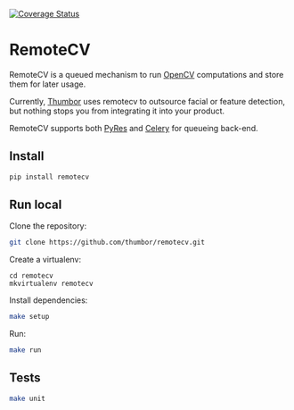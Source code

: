 [![Coverage
Status](https://coveralls.io/repos/thumbor/remotecv/badge.svg?branch=master&service=github)](https://coveralls.io/github/thumbor/remotecv?branch=master)

# RemoteCV

RemoteCV is a queued mechanism to run [OpenCV][opencv] computations and store
them for later usage.

Currently, [Thumbor][thumbor] uses remotecv to outsource facial or feature
detection, but nothing stops you from integrating it into your product.

RemoteCV supports both [PyRes][PyRes] and [Celery][Celery] for queueing
back-end.

## Install

```sh
pip install remotecv
```

## Run local

Clone the repository:

```sh
git clone https://github.com/thumbor/remotecv.git
```

Create a virtualenv:

```
cd remotecv
mkvirtualenv remotecv
```

Install dependencies:

```sh
make setup
```

Run:

```sh
make run
```

## Tests

```sh
make unit
```

[thumbor]: https://github.com/thumbor/thumbor/wiki
[PyRes]: https://github.com/binarydud/pyres
[Celery]: https://www.celeryproject.org
[opencv]: https://opencv.org/
